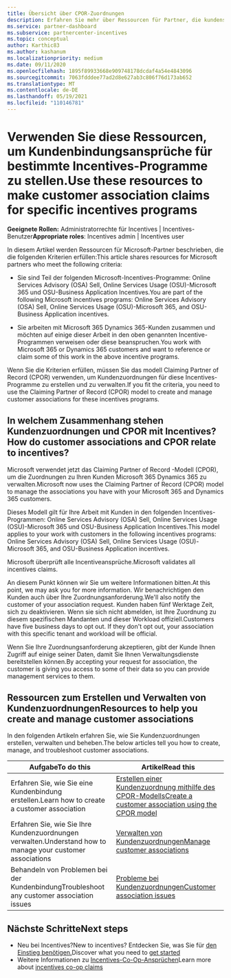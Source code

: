 ```yaml
---
title: Übersicht über CPOR-Zuordnungen
description: Erfahren Sie mehr über Ressourcen für Partner, die kundenspezifischen Incentives-Programmen über das Claiming Partner of Record (CPOR)-Modell zuordnen müssen.
ms.service: partner-dashboard
ms.subservice: partnercenter-incentives
ms.topic: conceptual
author: Karthic83
ms.author: kashanum
ms.localizationpriority: medium
ms.date: 09/11/2020
ms.openlocfilehash: 1895f89933668e909748178dcdaf4a54e4843096
ms.sourcegitcommit: 7063fdddee77ad2d8e627ab3c806f76d173ab652
ms.translationtype: MT
ms.contentlocale: de-DE
ms.lasthandoff: 05/19/2021
ms.locfileid: "110146781"
---
```

# <a name="use-these-resources-to-make-customer-association-claims-for-specific-incentives-programs"></a><span data-ttu-id="ee605-103">Verwenden Sie diese Ressourcen, um Kundenbindungsansprüche für bestimmte Incentives-Programme zu stellen.</span><span class="sxs-lookup"><span data-stu-id="ee605-103">Use these resources to make customer association claims for specific incentives programs</span></span>

<span data-ttu-id="ee605-104">**Geeignete Rollen:** Administratorrechte für Incentives | Incentives-Benutzer</span><span class="sxs-lookup"><span data-stu-id="ee605-104">**Appropriate roles**: Incentives admin | Incentives user</span></span>

<span data-ttu-id="ee605-105">In diesem Artikel werden Ressourcen für Microsoft-Partner beschrieben, die die folgenden Kriterien erfüllen:</span><span class="sxs-lookup"><span data-stu-id="ee605-105">This article shares resources for Microsoft partners who meet the following criteria:</span></span>

- <span data-ttu-id="ee605-106">Sie sind Teil der folgenden Microsoft-Incentives-Programme: Online Services Advisory (OSA) Sell, Online Services Usage (OSU)-Microsoft 365 und OSU-Business Application Incentives.</span><span class="sxs-lookup"><span data-stu-id="ee605-106">You are part of the following Microsoft incentives programs: Online Services Advisory (OSA) Sell, Online Services Usage (OSU)-Microsoft 365, and OSU-Business Application incentives.</span></span>

- <span data-ttu-id="ee605-107">Sie arbeiten mit Microsoft 365 Dynamics 365-Kunden zusammen und möchten auf einige dieser Arbeit in den oben genannten Incentive-Programmen verweisen oder diese beanspruchen.</span><span class="sxs-lookup"><span data-stu-id="ee605-107">You work with Microsoft 365 or Dynamics 365 customers and want to reference or claim some of this work in the above incentive programs.</span></span>

<span data-ttu-id="ee605-108">Wenn Sie die Kriterien erfüllen, müssen Sie das modell Claiming Partner of Record (CPOR) verwenden, um Kundenzuordnungen für diese Incentives-Programme zu erstellen und zu verwalten.</span><span class="sxs-lookup"><span data-stu-id="ee605-108">If you fit the criteria, you need to use the Claiming Partner of Record (CPOR) model to create and manage customer associations for these incentives programs.</span></span>
 
## <a name="how-do-customer-associations-and-cpor-relate-to-incentives"></a><span data-ttu-id="ee605-109">In welchem Zusammenhang stehen Kundenzuordnungen und CPOR mit Incentives?</span><span class="sxs-lookup"><span data-stu-id="ee605-109">How do customer associations and CPOR relate to incentives?</span></span>

<span data-ttu-id="ee605-110">Microsoft verwendet jetzt das Claiming Partner of Record -Modell (CPOR), um die Zuordnungen zu Ihren Kunden Microsoft 365 Dynamics 365 zu verwalten.</span><span class="sxs-lookup"><span data-stu-id="ee605-110">Microsoft now uses the Claiming Partner of Record (CPOR) model to manage the associations you have with your Microsoft 365 and Dynamics 365 customers.</span></span>

<span data-ttu-id="ee605-111">Dieses Modell gilt für Ihre Arbeit mit Kunden in den folgenden Incentives-Programmen: Online Services Advisory (OSA) Sell, Online Services Usage (OSU)-Microsoft 365 und OSU-Business Application Incentives.</span><span class="sxs-lookup"><span data-stu-id="ee605-111">This model applies to your work with customers in the following incentives programs: Online Services Advisory (OSA) Sell, Online Services Usage (OSU)-Microsoft 365, and OSU-Business Application incentives.</span></span>

<span data-ttu-id="ee605-112">Microsoft überprüft alle Incentiveansprüche.</span><span class="sxs-lookup"><span data-stu-id="ee605-112">Microsoft validates all incentives claims.</span></span>

<span data-ttu-id="ee605-113">An diesem Punkt können wir Sie um weitere Informationen bitten.</span><span class="sxs-lookup"><span data-stu-id="ee605-113">At this point, we may ask you for more information.</span></span> <span data-ttu-id="ee605-114">Wir benachrichtigen den Kunden auch über Ihre Zuordnungsanforderung.</span><span class="sxs-lookup"><span data-stu-id="ee605-114">We'll also notify the customer of your association request.</span></span> <span data-ttu-id="ee605-115">Kunden haben fünf Werktage Zeit, sich zu deaktivieren. Wenn sie sich nicht abmelden, ist Ihre Zuordnung zu diesem spezifischen Mandanten und dieser Workload offiziell.</span><span class="sxs-lookup"><span data-stu-id="ee605-115">Customers have five business days to opt out. If they don't opt out, your association with this specific tenant and workload will be official.</span></span>

<span data-ttu-id="ee605-116">Wenn Sie Ihre Zuordnungsanforderung akzeptieren, gibt der Kunde Ihnen Zugriff auf einige seiner Daten, damit Sie Ihnen Verwaltungsdienste bereitstellen können.</span><span class="sxs-lookup"><span data-stu-id="ee605-116">By accepting your request for association, the customer is giving you access to some of their data so you can provide management services to them.</span></span> 

## <a name="resources-to-help-you-create-and-manage-customer-associations"></a><span data-ttu-id="ee605-117">Ressourcen zum Erstellen und Verwalten von Kundenzuordnungen</span><span class="sxs-lookup"><span data-stu-id="ee605-117">Resources to help you create and manage customer associations</span></span>

<span data-ttu-id="ee605-118">In den folgenden Artikeln erfahren Sie, wie Sie Kundenzuordnungen erstellen, verwalten und beheben.</span><span class="sxs-lookup"><span data-stu-id="ee605-118">The below articles tell you how to create, manage, and troubleshoot customer associations.</span></span>

|  <span data-ttu-id="ee605-119">**Aufgabe**</span><span class="sxs-lookup"><span data-stu-id="ee605-119">**To do this**</span></span>  |  <span data-ttu-id="ee605-120">**Artikel**</span><span class="sxs-lookup"><span data-stu-id="ee605-120">**Read this**</span></span>  |
|--------------|-----------|
| <span data-ttu-id="ee605-121">Erfahren Sie, wie Sie eine Kundenbindung erstellen.</span><span class="sxs-lookup"><span data-stu-id="ee605-121">Learn how to create a customer association</span></span>  | [<span data-ttu-id="ee605-122">Erstellen einer Kundenzuordnung mithilfe des CPOR-Modells</span><span class="sxs-lookup"><span data-stu-id="ee605-122">Create a customer association using the CPOR model</span></span>](submit-osa-claim.md)  |
|<span data-ttu-id="ee605-123">Erfahren Sie, wie Sie Ihre Kundenzuordnungen verwalten.</span><span class="sxs-lookup"><span data-stu-id="ee605-123">Understand how to manage your customer associations</span></span>  | [<span data-ttu-id="ee605-124">Verwalten von Kundenzuordnungen</span><span class="sxs-lookup"><span data-stu-id="ee605-124">Manage customer associations</span></span>](incentives-manage-customer-associations.md)  |
|<span data-ttu-id="ee605-125">Behandeln von Problemen bei der Kundenbindung</span><span class="sxs-lookup"><span data-stu-id="ee605-125">Troubleshoot any customer association issues</span></span>  | [<span data-ttu-id="ee605-126">Probleme bei Kundenzuordnungen</span><span class="sxs-lookup"><span data-stu-id="ee605-126">Customer association issues</span></span>](incentives-customer-association-issues.md)  |

## <a name="next-steps"></a><span data-ttu-id="ee605-127">Nächste Schritte</span><span class="sxs-lookup"><span data-stu-id="ee605-127">Next steps</span></span>

- <span data-ttu-id="ee605-128">Neu bei Incentives?</span><span class="sxs-lookup"><span data-stu-id="ee605-128">New to incentives?</span></span> <span data-ttu-id="ee605-129">Entdecken Sie, was Sie für [den Einstieg benötigen.](incentives-get-started-intro.md)</span><span class="sxs-lookup"><span data-stu-id="ee605-129">Discover what you need to [get started](incentives-get-started-intro.md)</span></span>
- <span data-ttu-id="ee605-130">Weitere Informationen zu [Incentives-Co-Op-Ansprüchen](claims-overview.md)</span><span class="sxs-lookup"><span data-stu-id="ee605-130">Learn more about [incentives co-op claims](claims-overview.md)</span></span>
